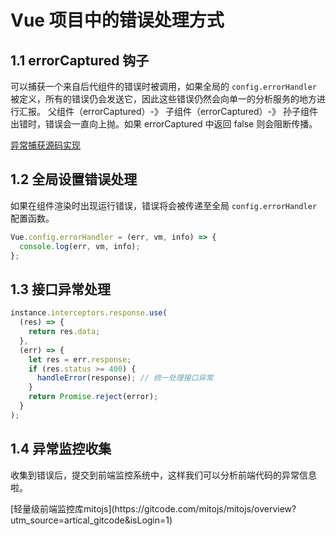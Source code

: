 # Vue 项目中的错误处理方式

## 1.1 errorCaptured 钩子
可以捕获一个来自后代组件的错误时被调用，如果全局的 `config.errorHandler` 被定义，所有的错误仍会发送它，因此这些错误仍然会向单一的分析服务的地方进行汇报。
父组件（errorCaptured）-》 子组件（errorCaptured）-》 孙子组件出错时，错误会一直向上抛。如果 errorCaptured 中返回 false 则会阻断传播。

<Bookmark>[异常捕获源码实现](https://github1s.com/vuejs/vue/blob/main/src/core/util/error.ts#L7-L8)</Bookmark>

## 1.2 全局设置错误处理

如果在组件渲染时出现运行错误，错误将会被传递至全局 `config.errorHandler` 配置函数。

```js
Vue.config.errorHandler = (err, vm, info) => {
  console.log(err, vm, info);
};
```

## 1.3 接口异常处理

```js
instance.interceptors.response.use(
  (res) => {
    return res.data;
  },
  (err) => {
    let res = err.response;
    if (res.status >= 400) {
      handleError(response); // 统一处理接口异常
    }
    return Promise.reject(error);
  }
);
```

## 1.4 异常监控收集

收集到错误后，提交到前端监控系统中，这样我们可以分析前端代码的异常信息啦。

<Bookmark>
[轻量级前端监控库mitojs](https://gitcode.com/mitojs/mitojs/overview?utm_source=artical_gitcode&isLogin=1)
</Bookmark>